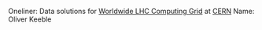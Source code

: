 Oneliner: Data solutions for <a href="http://wlcg.web.cern.ch/" target="_blank">Worldwide LHC Computing Grid</a> at <a href="http://cern.ch/" target="_blank">CERN</a>
Name: Oliver Keeble